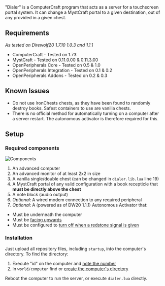 "Dialer" is a ComputerCraft program that acts as a server for a touchscreen portal system. It can change a MystCraft portal to a given destination, out of any provided in a given chest.

## Requirements
*As tested on Direwolf20 1.7.10 1.0.3 and 1.1.1*

* ComputerCraft - Tested on 1.73
* MystCraft - Tested on 0.11.0.00 & 0.11.3.00
* OpenPeripherals Core - Tested on 0.5 & 1.0
* OpenPeripherals Integration - Tested on 0.1 & 0.2
* OpenPeripherals Addons - Tested on 0.2 & 0.3

## Known Issues

* Do not use IronChests chests, as they have been found to randomly destroy books. Safest containers to use are vanilla chests.
* There is no official method for automatically turning on a computer after a server restart. The autonomous activator is therefore required for this.

## Setup

### Required components
![Components](http://i.imgur.com/MJwzQY3.png "Required components")

1. An advanced computer
2. An advanced monitor of at least 2x2 in size
3. A vanilla single/double chest (can be changed in `dialer.lib.lua` line 19)
4. A MystCraft portal of any valid configuration with a book recepticle that **must be directly above the chest**
5. A note block (audio output)
6. *Optional*: A wired modem connection to any required peripheral
7. *Optional*: A (powered as of DW20 1.1.1) Autonomous Activator that:
  * Must be underneath the computer
  * Must be [facing upwards](http://i.imgur.com/JZqknN2.png)
  * Must be configured to [turn off when a redstone signal is given](http://i.imgur.com/79ZwnHy.png)
  
### Installation

Just upload all repository files, including `startup`, into the computer's directory. To find the directory:

1. Execute "id" on the computer and [note the number](http://i.imgur.com/rIvTtrJ.png)
2. In `world/computer` find or [create the computer's directory](http://i.imgur.com/gvtUbQY.png)

Reboot the computer to run the server, or execute `dialer.lua` directly.
